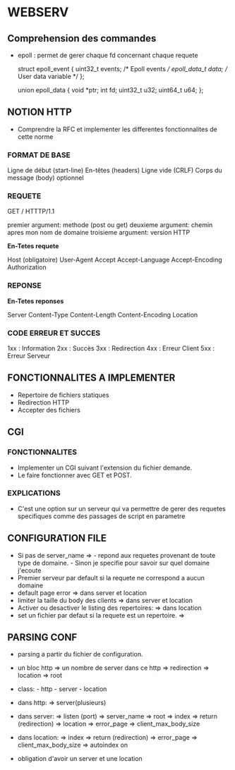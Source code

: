 # WEBSERV

## Comprehension des commandes

- epoll : permet de gerer chaque fd concernant chaque requete
    
    struct epoll_event {
        uint32_t      events;  /* Epoll events */
        epoll_data_t  data;    /* User data variable */
    };

    union epoll_data {
        void     *ptr;
        int       fd;
        uint32_t  u32;
        uint64_t  u64;
    };


## NOTION HTTP

- Comprendre la RFC et implementer les differentes fonctionnalites de cette norme


### FORMAT DE BASE

Ligne de début (start-line)
En-têtes (headers)
Ligne vide (CRLF)
Corps du message (body) optionnel

### REQUETE

GET / HTTTP/1.1

premier argument: methode (post ou get)
deuxieme argument: chemin apres mon nom de domaine
troisieme argument: version HTTP

**En-Tetes requete**

Host (obligatoire)
User-Agent
Accept
Accept-Language
Accept-Encoding
Authorization

### REPONSE


**En-Tetes reponses**

Server
Content-Type
Content-Length
Content-Encoding
Location

### CODE ERREUR ET SUCCES

1xx : Information
2xx : Succès
3xx : Redirection
4xx : Erreur Client
5xx : Erreur Serveur

## FONCTIONNALITES A IMPLEMENTER

- Repertoire de fichiers statiques
- Redirection HTTP
- Accepter des fichiers

## CGI

### FONCTIONNALITES

- Implementer un CGI suivant l'extension du fichier demande.
- Le faire fonctionner avec GET et POST.

### EXPLICATIONS

- C'est une option sur un serveur qui va permettre de gerer des requetes specifiques comme des passages de script en parametre

## CONFIGURATION FILE

- Si pas de server_name =>
        - repond aux requetes provenant de toute type de domaine.
        - Sinon je specifie pour savoir sur quel domaine j'ecoute
- Premier serveur par default si la requete ne correspond a aucun domaine
- default page error 
        => dans server et location
- limiter la taille du body des clients
        => dans server et location
- Activer ou desactiver le listing des repertoires:
        => dans location
- set un fichier par defaut si la requete est un repertoire.
        => 

## PARSING CONF

- parsing a partir du fichier de configuration.
- un bloc http 
    => un nombre de server dans ce http
        => redirection
        => location
        => root
- class: 
        - http
        - server
        - location

- dans http: 
        => server(plusieurs)
- dans server:
        => listen (port)
        => server_name 
        => root
        => index
        => return (redirection)
        => location
        => error_page
        => client_max_body_size 
- dans location:
        => index
        => return (redirection)
        => error_page
        => client_max_body_size
        => autoindex on

- obligation d'avoir un server et une location
    